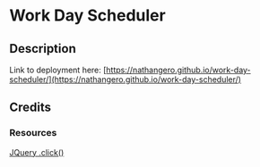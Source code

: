 # Work Day Scheduler

## Description

Link to deployment here: [https://nathangero.github.io/work-day-scheduler/](https://nathangero.github.io/work-day-scheduler/)

## Credits

### Resources

[JQuery .click()](https://www.w3schools.com/jquery/event_click.asp)